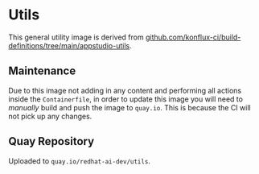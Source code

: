 # Utils

This general utility image is derived from [github.com/konflux-ci/build-definitions/tree/main/appstudio-utils](https://github.com/konflux-ci/build-definitions/tree/main/appstudio-utils).

## Maintenance

Due to this image not adding in any content and performing all actions inside the `Containerfile`, in order to update this image you will need to *manually* build and push the image to `quay.io`. This is because the CI will not pick up any changes.

## Quay Repository

Uploaded to `quay.io/redhat-ai-dev/utils`.
